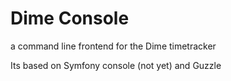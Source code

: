 # Dime Console
a command line frontend for the Dime timetracker 

Its based on Symfony console (not yet) and Guzzle
